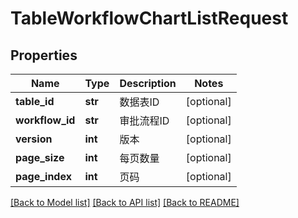 # TableWorkflowChartListRequest

## Properties
Name | Type | Description | Notes
------------ | ------------- | ------------- | -------------
**table_id** | **str** | 数据表ID | [optional] 
**workflow_id** | **str** | 审批流程ID | [optional] 
**version** | **int** | 版本 | [optional] 
**page_size** | **int** | 每页数量 | [optional] 
**page_index** | **int** | 页码 | [optional] 

[[Back to Model list]](../README.md#documentation-for-models) [[Back to API list]](../README.md#documentation-for-api-endpoints) [[Back to README]](../README.md)

